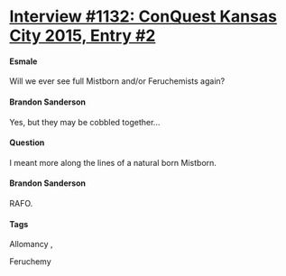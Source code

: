 # [Interview #1132: ConQuest Kansas City 2015, Entry #2](https://www.theoryland.com/intvmain.php?i=1132#2)

#### Esmale

Will we ever see full Mistborn and/or Feruchemists again?

#### Brandon Sanderson

Yes, but they may be cobbled together...

#### Question

I meant more along the lines of a natural born Mistborn.

#### Brandon Sanderson

RAFO.

#### Tags

Allomancy
,

Feruchemy

